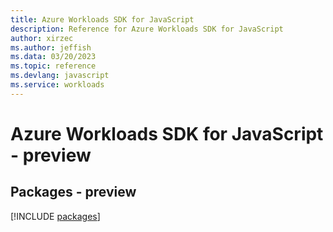 ```yaml
---
title: Azure Workloads SDK for JavaScript
description: Reference for Azure Workloads SDK for JavaScript
author: xirzec
ms.author: jeffish
ms.data: 03/20/2023
ms.topic: reference
ms.devlang: javascript
ms.service: workloads
---
```

# Azure Workloads SDK for JavaScript - preview
## Packages - preview
[!INCLUDE [packages](workloads-index.md)]